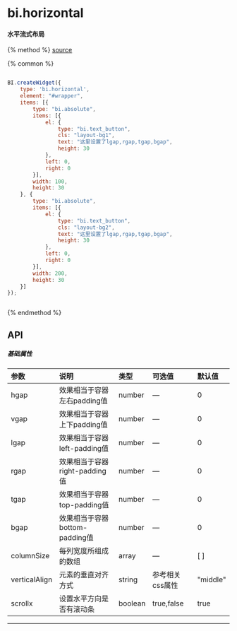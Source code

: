 # bi.horizontal

#### 水平流式布局

{% method %}
[source](https://jsfiddle.net/fineui/oj7y7q3o/)

{% common %}
```javascript

BI.createWidget({
    type: 'bi.horizontal',
    element: "#wrapper",
    items: [{
        type: "bi.absolute",
        items: [{
            el: {
                type: "bi.text_button",
                cls: "layout-bg1",
                text: "这里设置了lgap,rgap,tgap,bgap",
                height: 30
            },
            left: 0,
            right: 0
        }],
        width: 100,
        height: 30
    }, {
        type: "bi.absolute",
        items: [{
            el: {
                type: "bi.text_button",
                cls: "layout-bg2",
                text: "这里设置了lgap,rgap,tgap,bgap",
                height: 30
            },
            left: 0,
            right: 0
        }],
        width: 200,
        height: 30
    }]
});



```

{% endmethod %}


## API
##### 基础属性

| 参数    | 说明                           | 类型       | 可选值 | 默认值
| :------ |:-------------                  | :-----     | :----|:----
| hgap    | 效果相当于容器左右padding值    |    number  | — |  0  |
| vgap    | 效果相当于容器上下padding值    |    number  | — |  0  |
| lgap    | 效果相当于容器left-padding值   |    number  | — |  0  |
| rgap    | 效果相当于容器right-padding值  |    number  | — |  0  |
| tgap    | 效果相当于容器top-padding值    |    number  | — |  0  |
| bgap    | 效果相当于容器bottom-padding值 |    number  | — |  0  |
| columnSize | 每列宽度所组成的数组     |    array | — | [ ] |
| verticalAlign | 元素的垂直对齐方式     |    string | 参考相关css属性 | "middle" |
| scrollx | 设置水平方向是否有滚动条     |    boolean | true,false | true |

---